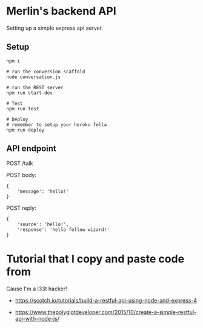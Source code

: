 
# Merlin's backend API

Setting up a simple express api server.

## Setup

```
npm i

# run the conversion scaffold
node conversation.js

# run the REST server
npm run start-dev

# Test
npm run test

# Deploy
# remember to setup your heroku fella
npm run deploy
```




## API endpoint

POST /talk

POST body:
```
{
    'message': 'hello!'
}
```

POST reply:
```
{
    'source': 'hello!',
    'response': 'hello fellow wizard!'
}
```


# Tutorial that I copy and paste code from

Cause I'm a l33t hacker!

* https://scotch.io/tutorials/build-a-restful-api-using-node-and-express-4

* https://www.thepolyglotdeveloper.com/2015/10/create-a-simple-restful-api-with-node-js/



